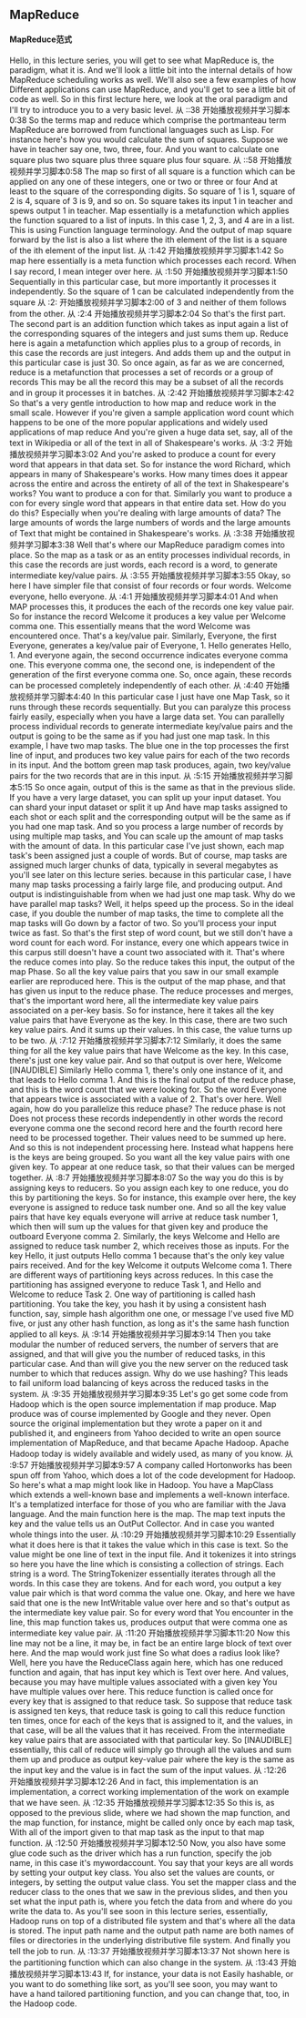 ## MapReduce
#### MapReduce范式
Hello, in this lecture series, you will get to see what MapReduce is, the paradigm, what it is. And we'll look a little bit into the internal details of how MapReduce scheduling works as well. We'll also see a few examples of how Different applications can use MapReduce, and you'll get to see a little bit of code as well. So in this first lecture here, we look at the oral paradigm and I'll try to introduce you to a very basic level.
从 ::38 开始播放视频并学习脚本0:38
So the terms map and reduce which comprise the portmanteau term MapReduce are borrowed from functional languages such as Lisp. For instance here's how you would calculate the sum of squares. Suppose we have in teacher say one, two, three, four. And you want to calculate one square plus two square plus three square plus four square.
从 ::58 开始播放视频并学习脚本0:58
The map so first of all square is a function which can be applied on any one of these integers, one or two or three or four And at least to the square of the corresponding digits. So square of 1 is 1, square of 2 is 4, square of 3 is 9, and so on. So square takes its input 1 in teacher and spews output 1 in teacher. Map essentially is a metafunction which applies the function squared to a list of inputs. In this case 1, 2, 3, and 4 are in a list. This is using Function language terminology. And the output of map square forward by the list is also a list where the ith element of the list is a square of the ith element of the input list.
从 :1:42 开始播放视频并学习脚本1:42
So map here essentially is a meta function which processes each record. When I say record, I mean integer over here.
从 :1:50 开始播放视频并学习脚本1:50
Sequentially in this particular case, but more importantly it processes it independently. So the square of 1 can be calculated independently from the square
从 :2: 开始播放视频并学习脚本2:00
of 3 and neither of them follows from the other.
从 :2:4 开始播放视频并学习脚本2:04
So that's the first part. The second part is an addition function which takes as input again a list of the corresponding squares of the integers and just sums them up. Reduce here is again a metafunction which applies plus to a group of records, in this case the records are just integers. And adds them up and the output in this particular case is just 30. So once again, as far as we are concerned, reduce is a metafunction that processes a set of records or a group of records This may be all the record this may be a subset of all the records and in group it processes it in batches.
从 :2:42 开始播放视频并学习脚本2:42
So that's a very gentle introduction to how map and reduce work in the small scale. However if you're given a sample application word count which happens to be one of the more popular applications and widely used applications of map reduce And you're given a huge data set, say, all of the text in Wikipedia or all of the text in all of Shakespeare's works.
从 :3:2 开始播放视频并学习脚本3:02
And you're asked to produce a count for every word that appears in that data set. So for instance the word Richard, which appears in many of Shakespeare's works. How many times does it appear across the entire and across the entirety of all of the text in Shakespeare's works? You want to produce a con for that. Similarly you want to produce a con for every single word that appears in that entire data set. How do you do this? Especially when you're dealing with large amounts of data? The large amounts of words the large numbers of words and the large amounts of Text that might be contained in Shakespeare's works.
从 :3:38 开始播放视频并学习脚本3:38
Well that's where our MapReduce paradigm comes into place. So the map as a task or as an entity processes individual records, in this case the records are just words, each record is a word, to generate intermediate key/value pairs.
从 :3:55 开始播放视频并学习脚本3:55
Okay, so here I have simpler file that consist of four records or four words. Welcome everyone, hello everyone.
从 :4:1 开始播放视频并学习脚本4:01
And when MAP processes this, it produces the each of the records one key value pair. So for instance the record Welcome it produces a key value per Welcome comma one. This essentially means that the word Welcome was encountered once. That's a key/value pair. Similarly, Everyone, the first Everyone, generates a key/value pair of Everyone, 1. Hello generates Hello, 1. And everyone again, the second occurrence indicates everyone comma one. This everyone comma one, the second one, is independent of the generation of the first everyone comma one. So, once again, these records can be processed completely independently of each other.
从 :4:40 开始播放视频并学习脚本4:40
In this particular case I just have one Map Task, so it runs through these records sequentially. But you can paralyze this process fairly easily, especially when you have a large data set. You can parallelly process individual records to generate intermediate key/value pairs and the output is going to be the same as if you had just one map task. In this example, I have two map tasks. The blue one in the top processes the first line of input, and produces two key value pairs for each of the two records in its input. And the bottom green map task produces, again, two key/value pairs for the two records that are in this input.
从 :5:15 开始播放视频并学习脚本5:15
So once again, output of this is the same as that in the previous slide. If you have a very large dataset, you can split up your input dataset. You can shard your input dataset or split it up And have map tasks assigned to each shot or each split and the corresponding output will be the same as if you had one map task. And so you process a large number of records by using multiple map tasks, and You can scale up the amount of map tasks with the amount of data. In this particular case I've just shown, each map task's been assigned just a couple of words. But of course, map tasks are assigned much larger chunks of data, typically in several megabytes as you'll see later on this lecture series. because in this particular case, I have many map tasks processing a fairly large file, and producing output. And output is indistinguishable from when we had just one map task. Why do we have parallel map tasks? Well, it helps speed up the process. So in the ideal case, if you double the number of map tasks, the time to complete all the map tasks will Go down by a factor of two. So you'll process your input twice as fast. So that's the first step of word count, but we still don't have a word count for each word. For instance, every one which appears twice in this carpus still doesn't have a count two associated with it. That's where the reduce comes into play. So the reduce takes this input, the output of the map Phase. So all the key value pairs that you saw in our small example earlier are reproduced here. This is the output of the map phase, and that has given us input to the reduce phase. The reduce processes and merges, that's the important word here, all the intermediate key value pairs associated on a per-key basis. So for instance, here it takes all the key value pairs that have Everyone as the key. In this case, there are two such key value pairs. And it sums up their values. In this case, the value turns up to be two.
从 :7:12 开始播放视频并学习脚本7:12
Similarly, it does the same thing for all the key value pairs that have Welcome as the key. In this case, there's just one key value pair. And so that output is over here, Welcome [INAUDIBLE] Similarly Hello comma 1, there's only one instance of it, and that leads to Hello comma 1. And this is the final output of the reduce phase, and this is the word count that we were looking for. So the word Everyone that appears twice is associated with a value of 2. That's over here. Well again, how do you parallelize this reduce phase? The reduce phase is not Does not process these records independently in other words the record everyone comma one the second record here and the fourth record here need to be processed together. Their values need to be summed up here. And so this is not independent processing here. Instead what happens here is the keys are being grouped. So you want all the key value pairs with one given key. To appear at one reduce task, so that their values can be merged together.
从 :8:7 开始播放视频并学习脚本8:07
So the way you do this is by assigning keys to reducers. So you assign each key to one reduce, you do this by partitioning the keys. So for instance, this example over here, the key everyone is assigned to reduce task number one. And so all the key value pairs that have key equals everyone will arrive at reduce task number 1, which then will sum up the values for that given key and produce the outboard Everyone comma 2. Similarly, the keys Welcome and Hello are assigned to reduce task number 2, which receives those as inputs. For the key Hello, it just outputs Hello comma 1 because that's the only key value pairs received. And for the key Welcome it outputs Welcome coma 1. There are different ways of partitioning keys across reduces. In this case the partitioning has assigned everyone to reduce Task 1, and Hello and Welcome to reduce Task 2. One way of partitioning is called hash partitioning. You take the key, you hash it by using a consistent hash function, say, simple hash algorithm one one, or message I've used five MD five, or just any other hash function, as long as it's the same hash function applied to all keys.
从 :9:14 开始播放视频并学习脚本9:14
Then you take modular the number of reduced servers, the number of servers that are assigned, and that will give you the number of reduced tasks, in this particular case. And than will give you the new server on the reduced task number to which that reduces assign. Why do we use hashing? This leads to fail uniform load balancing of keys across the reduced tasks in the system.
从 :9:35 开始播放视频并学习脚本9:35
Let's go get some code from Hadoop which is the open source implementation if map produce. Map produce was of course implemented by Google and they never. Open source the original implementation but they wrote a paper on it and published it, and engineers from Yahoo decided to write an open source implementation of MapReduce, and that became Apache Hadoop. Apache Hadoop today is widely available and widely used, as many of you know.
从 :9:57 开始播放视频并学习脚本9:57
A company called Hortonworks has been spun off from Yahoo, which does a lot of the code development for Hadoop. So here's what a map might look like in Hadoop. You have a MapClass which extends a well-known base and implements a well-known interface. It's a templatized interface for those of you who are familiar with the Java language. And the main function here is the map. The map text inputs the key and the value tells us an OutPut Collector. And in case you wanted whole things into the user.
从 :10:29 开始播放视频并学习脚本10:29
Essentially what it does here is that it takes the value which in this case is text. So the value might be one line of text in the input file. And it tokenizes it into strings so here you have the line which is consisting a collection of strings. Each string is a word. The StringTokenizer essentially iterates through all the words. In this case they are tokens. And for each word, you output a key value pair which is that word comma the value one. Okay, and here we have said that one is the new IntWritable value over here and so that's output as the intermediate key value pair. So for every word that You encounter in the line, this map function takes us, produces output that were comma one as intermediate key value pair.
从 :11:20 开始播放视频并学习脚本11:20
Now this line may not be a line, it may be, in fact be an entire large block of text over here. And the map would work just fine So what does a radius look like? Well, here you have the ReduceClass again here, which has one reduced function and again, that has input key which is Text over here. And values, because you may have multiple values associated with a given key You have multiple values over here. This reduce function is called once for every key that is assigned to that reduce task. So suppose that reduce task is assigned ten keys, that reduce task is going to call this reduce function ten times, once for each of the keys that is assigned to it, and the values, in that case, will be all the values that it has received. From the intermediate key value pairs that are associated with that particular key. So [INAUDIBLE] essentially, this call of reduce will simply go through all the values and sum them up and produce as output key-value pair where the key is the same as the input key and the value is in fact the sum of the input values.
从 :12:26 开始播放视频并学习脚本12:26
And in fact, this implementation is an implementation, a correct working implementation of the work on example that we have seen.
从 :12:35 开始播放视频并学习脚本12:35
So this is, as opposed to the previous slide, where we had shown the map function, and the map function, for instance, might be called only once by each map task, With all of the import given to that map task as the input to that map function.
从 :12:50 开始播放视频并学习脚本12:50
Now, you also have some glue code such as the driver which has a run function, specify the job name, in this case it's mywordaccount. You say that your keys are all words by setting your output key class. You also set the values are counts, or integers, by setting the output value class. You set the mapper class and the reducer class to the ones that we saw in the previous slides, and then you set what the input path is, where you fetch the data from and where do you write the data to. As you'll see soon in this lecture series, essentially, Hadoop runs on top of a distributed file system and that's where all the data is stored. The input path name and the output path name are both names of files or directories in the underlying distributive file system. And finally you tell the job to run.
从 :13:37 开始播放视频并学习脚本13:37
Not shown here is the partitioning function which can also change in the system.
从 :13:43 开始播放视频并学习脚本13:43
If, for instance, your data is not Easily hashable, or you want to do something like sort, as you'll see soon, you may want to have a hand tailored partitioning function, and you can change that, too, in the Hadoop code.
